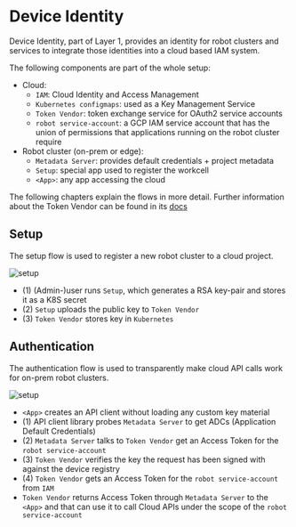 # Device Identity

Device Identity, part of Layer 1, provides an identity for robot clusters and
services to integrate those identities into a cloud based IAM system.

The following components are part of the whole setup:
* Cloud:
  * `IAM`: Cloud Identity and Access Management
  * `Kubernetes configmaps`: used as a Key Management Service
  * `Token Vendor`: token exchange service for OAuth2 service accounts
  * `robot service-account`: a GCP IAM service account that has the union of
    permissions that applications running on the robot cluster require
* Robot cluster (on-prem or edge):
  * `Metadata Server`: provides default credentials + project metadata
  * `Setup`: special app used to register the workcell
  * `<App>`: any app accessing the cloud

The following chapters explain the flows in more detail. Further information
about the Token Vendor can be found in its
[docs](https://github.com/googlecloudrobotics/core/tree/master/src/go/cmd/token-vendor/README.md)

## Setup

The setup flow is used to register a new robot cluster to a cloud project.

![setup](device_identity_setup.png)

* (1) (Admin-)user runs `Setup`, which generates a RSA key-pair and stores it as
  a K8S secret
* (2) `Setup` uploads the public key to `Token Vendor`
* (3) `Token Vendor` stores key in `Kubernetes`


## Authentication

The authentication flow is used to transparently make cloud API calls work for
on-prem robot clusters.

![setup](device_identity_auth.png)

* `<App>` creates an API client without loading any custom key material
* (1) API client library probes `Metadata Server` to get ADCs (Application
  Default Credentials)
* (2) `Metadata Server` talks to `Token Vendor` get an Access Token for the
  `robot service-account`
* (3) `Token Vendor` verifies the key the request has been signed with against
  the device registry
* (4) `Token Vendor` gets an Access Token for the `robot service-account` from
  `IAM`
* `Token Vendor` returns Access Token through `Metadata Server` to the
  `<App>` and that can use it to call Cloud APIs under the scope of the
  `robot service-account`

